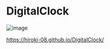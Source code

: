 # DigitalClock

![image](https://github.com/user-attachments/assets/76086b2a-80f9-41da-be42-d42b21c6f523)

https://hiroki-08.github.io/DigitalClock/
